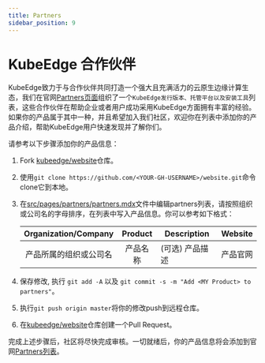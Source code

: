 ```yaml
---
title: Partners
sidebar_position: 9
---
```


# KubeEdge 合作伙伴

KubeEdge致力于与合作伙伴共同打造一个强大且充满活力的云原生边缘计算生态，我们在官网[Partners页面](http://kubeedge.io/partners)组织了一个`KubeEdge发行版本、托管平台以及安装工具`列表，这些合作伙伴在帮助企业或者用户成功采用KubeEdge方面拥有丰富的经验。如果你的产品属于其中一种，并且希望加入我们社区，欢迎你在列表中添加你的产品介绍，帮助KubeEdge用户快速发现并了解你们。

请参考以下步骤添加你的产品信息：

1. Fork [kubeedge/website](https://github.com/kubeedge/website)仓库。
2. 使用`git clone https://github.com/<YOUR-GH-USERNAME>/website.git`命令clone它到本地。
3. 在[src/pages/partners/partners.mdx](https://github.com/kubeedge/website/blob/master/src/pages/partners/partners.mdx)文件中编辑partners列表，请按照组织或公司名的字母排序，在列表中写入产品信息。你可以参考如下格式：

   | Organization/Company   | Product  | Description | Website |
   |:-:|:-:|-------------|---------|
   | 产品所属的组织或公司名    |   产品名称           | (可选) 产品描述        | 产品官网  |

4. 保存修改, 执行 `git add -A` 以及 `git commit -s -m "Add <MY Product> to partners"`。
5. 执行`git push origin master`将你的修改push到远程仓库。
6. 在[kubeedge/website](https://github.com/kubeedge/website)仓库创建一个Pull Request。

完成上述步骤后，社区将尽快完成审核。一切就绪后，你的产品信息将会添加到官网[Partners列表](http://kubeedge.io/partners)。